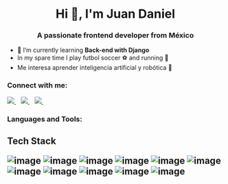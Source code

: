 <h1 align="center">Hi 👋, I'm Juan Daniel</h1>
<h3 align="center">A passionate frontend developer from México</h3>

- 🌱 I’m currently learning **Back-end with Django**
- In my spare time I play futbol soccer :soccer: and running :runner:
- Me interesa aprender inteligencia artificial y robótica :robot:

<h3 align="left">Connect with me:</h3>
<p>
<a href="https://www.linkedin.com/in/juandanielkm/" target="_blank">
    <img src="https://img.shields.io/badge/linkedin-%230077B5.svg?&style=for-the-badge&logo=linkedin&logoColor=white" />
</a>&nbsp;&nbsp;
<a href="https://www.hackerrank.com/juandanielkm" target="_blank">
    <img src="https://img.shields.io/badge/Hackerrank-00c13b?style=for-the-badge&logo=hackerrank&logoColor=white" />        
</a>&nbsp;&nbsp;
 <a href="https://juan-danielkm.netlify.app/" target="_blank">
    <img src="https://img.shields.io/badge/Portfolio-D14836?style=for-the-badge&logo=www&logoColor=white" />        
 </a>&nbsp;&nbsp;
</p>

<h3 align="left">Languages and Tools:</h3>
<h2> Tech Stack</>



![image](https://img.shields.io/badge/HTML5-E34F26?style=for-the-badge&logo=html5&logoColor=white)
![image](https://img.shields.io/badge/CSS3-1572B6?style=for-the-badge&logo=css3&logoColor=white)
![image](https://img.shields.io/badge/JavaScript-F7DF1E?style=for-the-badge&logo=javascript&logoColor=black)
![image](https://img.shields.io/badge/React-20232A?style=for-the-badge&logo=react&logoColor=61DAFB)
![image](https://img.shields.io/badge/Jest-C21325?style=for-the-badge&logo=jest&logoColor=white)
![image](https://img.shields.io/badge/gatsby-983bb7?style=for-the-badge&logo=gatsby&logoColor=white)
![image](https://img.shields.io/badge/Redux-593D88?style=for-the-badge&logo=redux&logoColor=white)
![image](https://img.shields.io/badge/django-428d3b?style=for-the-badge&logo=django&logoColor=white)
![image](https://img.shields.io/badge/Express.js-000000?style=for-the-badge&logo=express&logoColor=white)
![image](https://img.shields.io/badge/Node.js-43853D?style=for-the-badge&logo=node&logoColor=white)
![image](https://img.shields.io/badge/PostgreSQL-316192?style=for-the-badge&logo=postgresql&logoColor=white)
